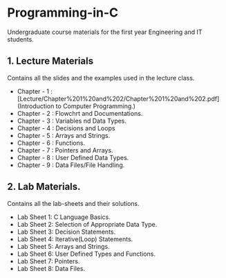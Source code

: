 # Programming-in-C

Undergraduate course materials for the first year Engineering and IT students.

## 1. Lecture Materials
  Contains all the slides and the examples used in the lecture class.
  
- Chapter - 1 : [Lecture/Chapter%201%20and%202/Chapter%201%20and%202.pdf](Introduction to Computer Programming.)
- Chapter - 2 : Flowchrt and Documentations.
- Chapter - 3 : Variables nd Data Types.
- Chapter - 4 : Decisions and Loops
- Chapter - 5 : Arrays and Strings.
- Chapter - 6 : Functions.
- Chapter - 7 : Pointers and Arrays.
- Chapter - 8 : User Defined Data Types.
- Chapter - 9 : Data Files/File Handling.
  
  
## 2. Lab Materials.
  Contains all the lab-sheets and their solutions.
  - Lab Sheet 1: C Language Basics.
  - Lab Sheet 2: Selection of Appropriate Data Type.
  - Lab Sheet 3: Decision Statements.
  - Lab Sheet 4: Iterative(Loop) Statements.
  - Lab Sheet 5: Arrays and Strings.
  - Lab Sheet 6: User Defined Types and Functions.
  - Lab Sheet 7: Pointers.
  - Lab Sheet 8: Data Files.
